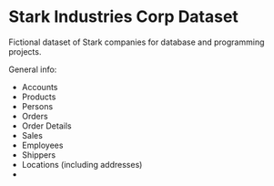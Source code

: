 # Stark Industries Corp Dataset

Fictional dataset of Stark companies for database and programming projects.

General info:
- Accounts
- Products
- Persons
- Orders
- Order Details
- Sales
- Employees
- Shippers
- Locations (including addresses)
- 
